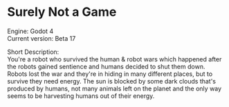 
# Surely Not a Game
Engine:	Godot 4
<br/>
Current version: Beta 17
<br/>

Short Description:
<br/>
You're a robot who survived the human & robot wars which happened after the robots gained sentience and humans decided to shut them down. Robots lost the war and they're in hiding in many different places, but to survive they need energy. The sun is blocked by some dark clouds that's produced by humans, not many animals left on the planet and the only way seems to be harvesting humans out of their energy.

